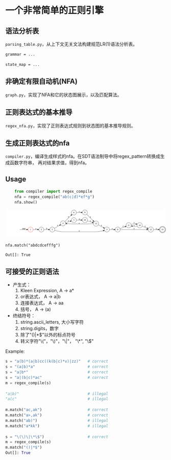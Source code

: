 一个非常简单的正则引擎
====================

语法分析表
----------


 ``parsing_table.py``，从上下文无关文法构建规范LR(1)语法分析表。

    grammar = ...
    
    state_map = ...
    
    
非确定有限自动机(NFA)
-------------------

``graph.py``，实现了NFA和它的状态图展示，以及匹配算法。


正则表达式的基本推导
------------------

``regex_nfa.py``，实现了正则表达式规则到状态图的基本推导规则。


生成正则表达式的nfa
-------------------

``compiler.py``，编译生成样式的nfa。在SDT语法制导中将regex_pattern转换成生成函数字符串，
再对结果求值，得到nfa。

Usage
------

```python
    from compiler import regex_compile
    nfa = regex_compile("ab(c|d)*ef*g")
    nfa.show()
```
    
![img](./img/sample.png)

    nfa.match("abdcdcefffg")
   
```   
Out[]: True
```

可接受的正则语法
---------------
- 产生式：
    1. Kleen Expression,  A -> a*
    2. or表达式，          A -> a|b
    3. 连接表达式，        A -> aa
    4. 括号，             A -> (a)
- 终结符号：
    1. string.ascii_letters, 大小写字符
    2. string.digits，数字
    3. 除了"()|*$"以外的标点符号
    4. 转义字符"\\("，"\\)"，"\\|"， "\\*", "\\$"
    
Example:

```python
s = "a(b)*(a|b)cc((k(b|c)*v)|zz)"   # correct
s = "(a|b)*a"                       # correct
s = "a|b*"                          # correct
s = "a|(b|c)*ac"                    # correct
m = regex_compile(s)

"a|b)"                              # illegal
"a(c"                               # illegal

m.match("ac,ak")                    # correct
m.match("a>,ak")                    # correct
m.match("ab)")                      # illegal
m.match("a*kk")                     # illegal

s = "\(\)\|\*\$")                   # correct
m = regex_compile(s)
m.match("()|*$")                 
Out[]: True
```    

